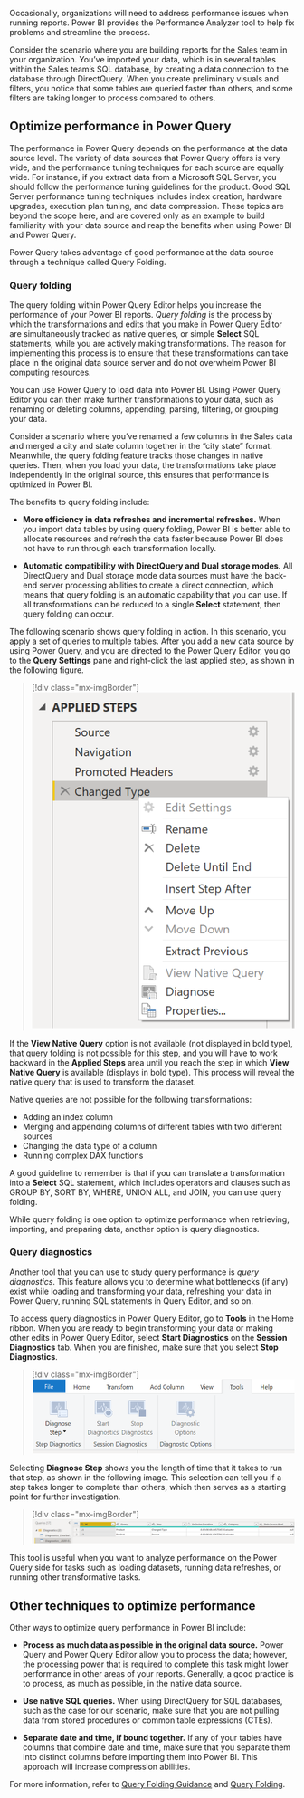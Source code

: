Occasionally, organizations will need to address performance issues when running reports. Power BI provides the Performance Analyzer tool to help fix problems and streamline the process.
 
Consider the scenario where you are building reports for the Sales team in your organization. You’ve imported your data, which is in several tables within the Sales team’s SQL database, by creating a data connection to the database through DirectQuery. When you create preliminary visuals and filters, you notice that some tables are queried faster than others, and some filters are taking longer to process compared to others. 

## Optimize performance in Power Query

The performance in Power Query depends on the performance at the data source level. The variety of data sources that Power Query offers is very wide, and the performance tuning techniques for each source are equally wide. For instance, if you extract data from a Microsoft SQL Server, you should follow the performance tuning guidelines for the product. Good SQL Server performance tuning techniques includes index creation, hardware upgrades, execution plan tuning, and data compression. These topics are beyond the scope here, and are covered only as an example to build familiarity with your data source and reap the benefits when using Power BI and Power Query.

Power Query takes advantage of good performance at the data source through a technique called Query Folding.

### Query folding 

The query folding within Power Query Editor helps you increase the performance of your Power BI reports. *Query folding* is the process by which the transformations and edits that you make in Power Query Editor are simultaneously tracked as native queries, or simple **Select** SQL statements, while you are actively making transformations. The reason for implementing this process is to ensure that these transformations can take place in the original data source server and do not overwhelm Power BI computing resources. 

You can use Power Query to load data into Power BI. Using Power Query Editor you can then make further transformations to your data, such as renaming or deleting columns, appending, parsing, filtering, or grouping your data. 

Consider a scenario where you’ve renamed a few columns in the Sales data and merged a city and state column together in the “city state” format. Meanwhile, the query folding feature tracks those changes in native queries. Then, when you load your data, the transformations take place independently in the original source, this ensures that performance is optimized in Power BI. 

The benefits to query folding include: 

- **More efficiency in data refreshes and incremental refreshes.** When you import data tables by using query folding, Power BI is better able to allocate resources and refresh the data faster because Power BI does not have to run through each transformation locally. 

- **Automatic compatibility with DirectQuery and Dual storage modes.** All DirectQuery and Dual storage mode data sources must have the back-end server processing abilities to create a direct connection, which means that query folding is an automatic capability that you can use. If all transformations can be reduced to a single **Select** statement, then query folding can occur. 

The following scenario shows query folding in action. In this scenario, you apply a set of queries to multiple tables. After you add a new data source by using Power Query, and you are directed to the Power Query Editor, you go to the **Query Settings** pane and right-click the last applied step, as shown in the following figure. 

> [!div class="mx-imgBorder"]
> [![view native query](../media/8-view-native-query-ss.png)](../media/8-view-native-query-ss.png#lightbox)

If the **View Native Query** option is not available (not displayed in bold type), that query folding is not possible for this step, and you will have to work backward in the **Applied Steps** area until you reach the step in which **View Native Query** is available (displays in bold type). This process will reveal the native query that is used to transform the dataset. 

Native queries are not possible for the following transformations: 

- Adding an index column 
- Merging and appending columns of different tables with two different sources
- Changing the data type of a column
- Running complex DAX functions

A good guideline to remember is that if you can translate a transformation into a **Select** SQL statement, which includes operators and clauses such as GROUP BY, SORT BY, WHERE, UNION ALL, and JOIN, you can use query folding. 

While query folding is one option to optimize performance when retrieving, importing, and preparing data, another option is query diagnostics. 

### Query diagnostics  

Another tool that you can use to study query performance is *query diagnostics*. This feature allows you to determine what bottlenecks (if any) exist while loading and transforming your data, refreshing your data in Power Query, running SQL statements in Query Editor, and so on. 

To access query diagnostics in Power Query Editor, go to **Tools** in the Home ribbon. When you are ready to begin transforming your data or making other edits in Power Query Editor, select **Start Diagnostics** on the **Session Diagnostics** tab. When you are finished, make sure that you select **Stop Diagnostics**. 

> [!div class="mx-imgBorder"]
> [![navigating to query diagnostics in Power query Editor](../media/8-navigating-query-diagnostics-ss.png)](../media/8-navigating-query-diagnostics-ss.png#lightbox)

Selecting **Diagnose Step** shows you the length of time that it takes to run that step, as shown in the following image. This selection can tell you if a step takes longer to complete than others, which then serves as a starting point for further investigation.

> [!div class="mx-imgBorder"]
> [![applying query diagnostics](../media/8-applying-query-diagnostics-ss.png)](../media/8-applying-query-diagnostics-ss.png#lightbox)

This tool is useful when you want to analyze performance on
the Power Query side for tasks such as loading datasets, running data
refreshes, or running other transformative tasks. 

## Other techniques to optimize performance  

Other ways to optimize query performance in Power BI include:

- **Process as much data as possible in the original data source.** Power Query and Power Query Editor allow you to process the data; however, the processing power that is required to complete this task might lower performance in other areas of your reports. Generally, a good practice is to process, as much as possible, in the native data source. 

- **Use native SQL queries.** When using DirectQuery for SQL databases, such as the case for our scenario, make sure that you are not pulling data from stored procedures or common table expressions (CTEs). 

- **Separate date and time, if bound together.** If any of your tables have columns that combine date and time, make sure that you separate them into distinct columns before importing them into Power BI. This approach will increase compression abilities. 

For more information, refer to [Query Folding Guidance](https://docs.microsoft.com/power-bi/guidance/power-query-folding/?azure-portal=true) and [Query Folding](https://docs.microsoft.com/power-query/power-query-folding/?azure-portal=true). 